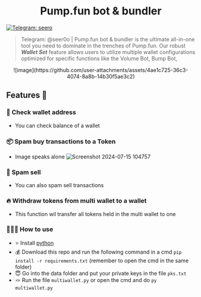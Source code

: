 

<h1  align="center">Pump.fun bot & bundler</h1>

<p>

[![Telegram: seero](https://img.shields.io/badge/Telegram-seero-blueviolet)](https://t.me/seer0o)

</a>

</p>

  > Telegram: @seer0o | Pump.fun bot & bundler is the ultimate all-in-one tool you need to dominate in the trenches of Pump.fun. Our robust <b>*Wallet Set*</b> feature allows users to utilize multiple wallet configurations optimized for specific functions like the Volume Bot, Bump Bot,


<div align="center">
  ![image](https://github.com/user-attachments/assets/4ae1c725-36c3-4074-8a8b-14b30f5ae3c2)
</div>


## Features 📜

### 👛 Check wallet address
- You can check balance of a wallet


### 📦 Spam buy transactions to a Token
- Image speaks alone
![Screenshot 2024-07-15 104757](https://github.com/user-attachments/assets/49a9763c-a012-4767-a240-17deb4e0db81)

### 🌊 Spam sell 
- You can also spam sell transactions

### 🔥 Withdraw tokens from multi wallet to a wallet
- This function wil transfer all tokens held in the multi wallet to one



### 👨🏼‍💻 How to use
- ⭐ Install [python](https://www.python.org/downloads/)
- 💰 Download this repo and run the following command in a cmd ```pip install -r requirements.txt``` (remember to open the cmd in the same folder)
- 😇 Go into the data folder and put your private keys in the file ```pks.txt```
- 🪢 Run the file ```multiwallet.py``` or open the cmd and do ```py multiwallet.py```


